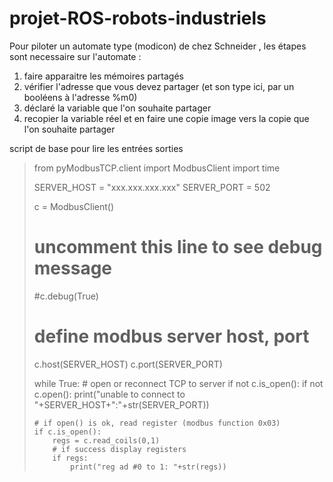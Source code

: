 # projet-ROS-robots-industriels

Pour piloter un automate type (modicon) de chez Schneider , les étapes sont necessaire sur l'automate :

1. faire apparaitre les mémoires partagés
2. vérifier l'adresse que vous devez partager (et son type ici, par un booléens à l'adresse %m0)
3. déclaré la variable que l'on souhaite partager
4. recopier la variable réel et en faire une copie image vers la copie que l'on souhaite partager

script de base pour lire les entrées sorties

> from pyModbusTCP.client import ModbusClient
> import time
>
> SERVER_HOST = "xxx.xxx.xxx.xxx"
> SERVER_PORT = 502
>
> c = ModbusClient()
>
> # uncomment this line to see debug message
> #c.debug(True)
>
> # define modbus server host, port
> c.host(SERVER_HOST)
> c.port(SERVER_PORT)
>
> while True:
>     # open or reconnect TCP to server
>     if not c.is_open():
>         if not c.open():
>             print("unable to connect to "+SERVER_HOST+":"+str(SERVER_PORT))
>
>     # if open() is ok, read register (modbus function 0x03)
>     if c.is_open():
>         regs = c.read_coils(0,1)
>         # if success display registers
>         if regs:
>             print("reg ad #0 to 1: "+str(regs))
